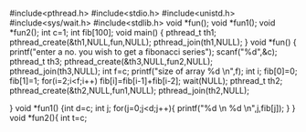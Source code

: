 #include<pthread.h>
#include<stdio.h>
#include<unistd.h>
#include<sys/wait.h>
#include<stdlib.h>
void *fun();
void *fun1();
void *fun2();
int c=1;
int fib[100];
void main()
{
pthread_t th1;
pthread_create(&th1,NULL,fun,NULL);
pthread_join(th1,NULL);
}
void *fun()
{
printf("enter a no. you wish to get a fibonacci series");
scanf("%d",&c);
pthread_t th3;
pthread_create(&th3,NULL,fun2,NULL);
pthread_join(th3,NULL);
int f=c;
printf("size of array %d \n",f);
int i;
fib[0]=0;
fib[1]=1;
for(i=2;i<f;i++)
fib[i]=fib[i-1]+fib[i-2];
wait(NULL);
pthread_t th2;
pthread_create(&th2,NULL,fun1,NULL);
pthread_join(th2,NULL);

}
void *fun1()
{int d=c;
int j;
for(j=0;j<d;j++){
printf("%d \n  %d  \n",j,fib[j]);
}
}
void *fun2(){
int t=c;
